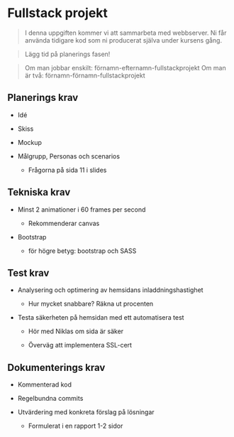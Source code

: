 # Fullstack projekt

> I denna uppgiften kommer vi att sammarbeta med webbserver. Ni får använda tidigare kod som ni producerat själva under kursens gång.

> Lägg tid på planerings fasen!

>Om man jobbar enskilt: förnamn-efternamn-fullstackprojekt
>Om man är två: förnamn-förnamn-fullstackprojekt

## Planerings krav

- Idé
  
- Skiss
  
- Mockup
  
- Målgrupp, Personas och scenarios
  
  - Frågorna på sida 11 i slides
    

## Tekniska krav

- Minst 2 animationer i 60 frames per second
  
  - Rekommenderar canvas
- Bootstrap
  
  - för högre betyg: bootstrap och SASS

## Test krav

- Analysering och optimering av hemsidans inladdningshastighet
  
  - Hur mycket snabbare? Räkna ut procenten
    
- Testa säkerheten på hemsidan med ett automatisera test
  
  - Hör med Niklas om sida är säker
    
  - Överväg att implementera SSL-cert
    

## Dokumenterings krav

- Kommenterad kod
  
- Regelbundna commits
  
- Utvärdering med konkreta förslag på lösningar
  
  - Formulerat i en rapport 1-2 sidor